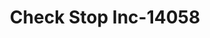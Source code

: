 ---
f_zip-code: 6450
f_state-code: CT
title: Check Stop Inc-14058
f_phone: 203-686-0714
f_city-only: Meriden
f_address: 85 State Street Meriden
f_location-unique-id: '14058'
slug: check-stop-inc-14058
updated-on: '2024-05-30T13:46:58.046Z'
created-on: '2024-05-30T13:36:59.803Z'
published-on: '2024-05-30T13:54:32.469Z'
f_city-state: cms/city/meriden-ct.md
f_company: cms/company/check-stop-inc.md
f_state: cms/state/connecticut.md
layout: '[payday-loan].html'
tags: payday-loan
---
